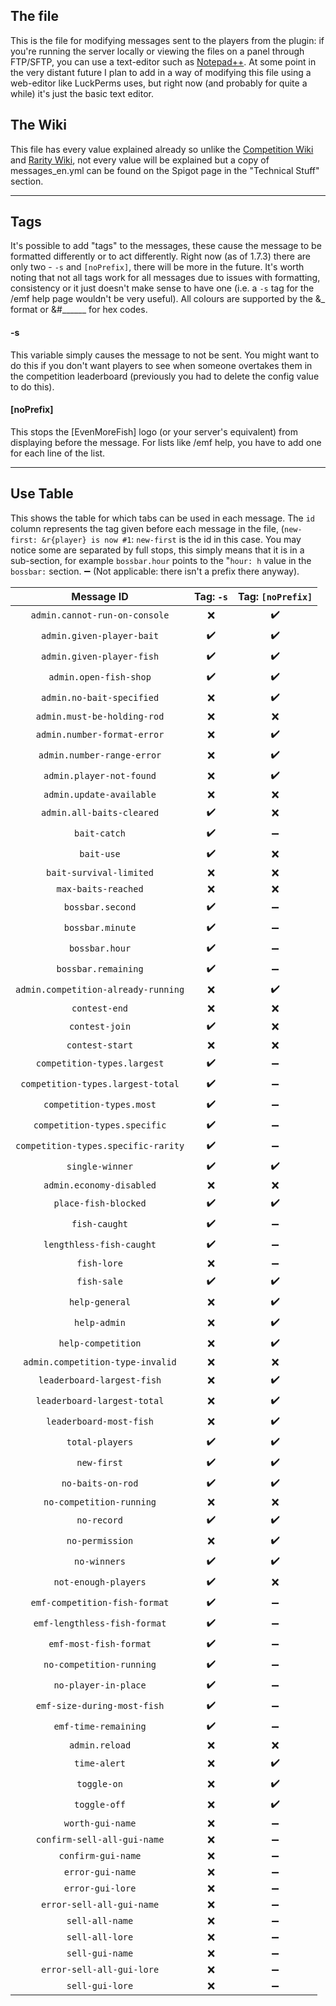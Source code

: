 ## The file
This is the file for modifying messages sent to the players from the plugin: if you're running the server locally or viewing the files on a panel through FTP/SFTP, you can use a text-editor such as [Notepad++](https://notepad-plus-plus.org/). At some point in the very distant future I plan to add in a way of modifying this file using a web-editor like LuckPerms uses, but right now (and probably for quite a while) it's just the basic text editor.

## The Wiki
This file has every value explained already so unlike the [Competition Wiki](https://github.com/Oheers/EvenMoreFish/wiki/Competition-Configs) and [Rarity Wiki](https://github.com/Oheers/EvenMoreFish/wiki/Rarities), not every value will be explained but a copy of messages_en.yml can be found on the Spigot page in the "Technical Stuff" section.

***

## Tags
It's possible to add "tags" to the messages, these cause the message to be formatted differently or to act differently. Right now (as of 1.7.3) there are only two - `-s` and `[noPrefix]`, there will be more in the future. It's worth noting that not all tags work for all messages due to issues with formatting, consistency or it just doesn't make sense to have one (i.e. a `-s` tag for the /emf help page wouldn't be very useful). All colours are supported by the &_ format or &#______ for hex codes. 

#### -s
This variable simply causes the message to not be sent. You might want to do this if you don't want players to see when someone overtakes them in the competition leaderboard (previously you had to delete the config value to do this).

#### [noPrefix] 
This stops the [EvenMoreFish] logo (or your server's equivalent) from displaying before the message. For lists like /emf help, you have to add one for each line of the list.

***

## Use Table
This shows the table for which tabs can be used in each message. The `id` column represents the tag given before each message in the file, (`new-first: &r{player} is now #1`: `new-first` is the id in this case. You may notice some are separated by full stops, this simply means that it is in a sub-section, for example `bossbar.hour` points to the "`hour: h` value in the `bossbar:` section. 
➖ (Not applicable: there isn't a prefix there anyway).
 
|             Message ID              | Tag: `-s` | Tag: `[noPrefix]` |
|:-----------------------------------:|:---------:|:-----------------:|
|    `admin.cannot-run-on-console`    |     ❌     |        ✔️         |
|      `admin.given-player-bait`      |    ✔️     |        ✔️         |
|      `admin.given-player-fish`      |    ✔️     |        ✔️         |
|       `admin.open-fish-shop`        |    ✔️     |        ✔️         |
|      `admin.no-bait-specified`      |     ❌     |        ✔️         |
|     `admin.must-be-holding-rod`     |     ❌     |         ❌         |
|     `admin.number-format-error`     |     ❌     |        ✔️         |
|     `admin.number-range-error`      |     ❌     |        ✔️         |
|      `admin.player-not-found`       |     ❌     |        ✔️         |
|      `admin.update-available`       |     ❌     |         ❌         |
|      `admin.all-baits-cleared`      |    ✔️     |         ❌         |
|            `bait-catch`             |    ✔️     |         ➖         |
|             `bait-use`              |    ✔️     |         ❌         |
|       `bait-survival-limited`       |     ❌     |         ❌         |
|         `max-baits-reached`         |     ❌     |         ❌         |
|          `bossbar.second`           |    ✔️     |         ➖         |
|          `bossbar.minute`           |    ✔️     |         ➖         |
|           `bossbar.hour`            |    ✔️     |         ➖         |
|         `bossbar.remaining`         |    ✔️     |         ➖         |
| `admin.competition-already-running` |     ❌     |        ✔️         |
|            `contest-end`            |     ❌     |         ❌         |
|           `contest-join`            |    ✔️     |         ❌         |
|           `contest-start`           |     ❌     |         ❌         |
|     `competition-types.largest`     |    ✔️     |         ➖         |
|  `competition-types.largest-total`  |    ✔️     |         ➖         |
|      `competition-types.most`       |    ✔️     |         ➖         |
|    `competition-types.specific`     |    ✔️     |         ➖         |
| `competition-types.specific-rarity` |    ✔️     |         ➖         |
|           `single-winner`           |    ✔️     |        ✔️         |
|      `admin.economy-disabled`       |     ❌     |         ❌         |
|        `place-fish-blocked`         |    ✔️     |        ✔️         |
|            `fish-caught`            |    ✔️     |         ➖         |
|      `lengthless-fish-caught`       |    ✔️     |         ➖         |
|             `fish-lore`             |     ❌     |         ➖         |
|             `fish-sale`             |    ✔️     |        ✔️         |
|           `help-general`            |     ❌     |        ✔️         |
|            `help-admin`             |     ❌     |        ✔️         |
|         `help-competition`          |     ❌     |        ✔️         |
|  `admin.competition-type-invalid`   |     ❌     |         ❌         |
|     `leaderboard-largest-fish`      |     ❌     |        ✔️         |
|     `leaderboard-largest-total`     |     ❌     |        ✔️         |
|       `leaderboard-most-fish`       |     ❌     |        ✔️         |
|           `total-players`           |    ✔️     |        ✔️         |
|             `new-first`             |    ✔️     |        ✔️         |
|          `no-baits-on-rod`          |    ✔️     |        ✔️         |
|      `no-competition-running`       |     ❌     |         ❌         |
|             `no-record`             |    ✔️     |        ✔️         |
|           `no-permission`           |     ❌     |        ✔️         |
|            `no-winners`             |    ✔️     |        ✔️         |
|        `not-enough-players`         |    ✔️     |         ❌         |
|    `emf-competition-fish-format`    |    ✔️     |         ➖         |
|    `emf-lengthless-fish-format`     |    ✔️     |         ➖         |
|       `emf-most-fish-format`        |    ✔️     |         ➖         |
|      `no-competition-running`       |    ✔️     |         ➖         |
|        `no-player-in-place`         |    ✔️     |         ➖         |
|     `emf-size-during-most-fish`     |    ✔️     |         ➖         |
|        `emf-time-remaining`         |    ✔️     |         ➖         |
|           `admin.reload`            |     ❌     |         ❌         |
|            `time-alert`             |     ❌     |        ✔️         |
|             `toggle-on`             |     ❌     |        ✔️         |
|            `toggle-off`             |     ❌     |        ✔️         |
|          `worth-gui-name`           |     ❌     |         ➖         |
|     `confirm-sell-all-gui-name`     |     ❌     |         ➖         |
|         `confirm-gui-name`          |     ❌     |         ➖         |
|          `error-gui-name`           |     ❌     |         ➖         |
|          `error-gui-lore`           |     ❌     |         ➖         |
|      `error-sell-all-gui-name`      |     ❌     |         ➖         |
|           `sell-all-name`           |     ❌     |         ➖         |
|           `sell-all-lore`           |     ❌     |         ➖         |
|           `sell-gui-name`           |     ❌     |         ➖         |
|      `error-sell-all-gui-lore`      |     ❌     |         ➖         |
|           `sell-gui-lore`           |     ❌     |         ➖         |
